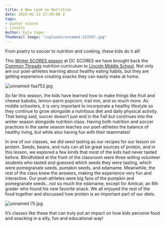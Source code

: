 ```yaml
---
title: A New Look on Nutrition
date: 2019-02-13 17:59:00 Z
tags:
- winter scores
- lincoln
Author: Kyla Yager
Thumbnail Image: "/uploads/unnamed-223107.jpg"
---
```


From poetry to soccer to nutrition and cooking, these kids do it all! 

This [Winter SCORES season](https://www.dcscores.org/blog/2019/01/starting-the-new-year-with-a-healthy-mindset) at DC SCORES we have brought back the [Common Threads](http://www.commonthreads.org/) nutrition curriculum to [Lincoln Middle School](https://checdc.org/). Not only are our poet-athletes learning about healthy eating habits, but they are getting experience creating snacks they can easily make at home. 

![unnamed-faa752.jpg](/uploads/unnamed-faa752.jpg)





So far this season, the kids have learned how to make things like fruit and cheese kabobs, lemon-parm popcorn, trail mix, and so much more. As middle schoolers, it is very important to incorporate a healthy lifestyle so they continue to grow alongside a nutritious diet and daily physical activity. That being said, soccer doesn’t just end in the Fall but continues into the winter season alongside nutrition class. Having both nutrition and soccer practices in the same season teaches our poet-athletes the balance of healthy living, but while also having fun with their teammates!

In one of our classes, we did seed tasting as our recipes for our lesson on protein. Seeds, beans, and nuts can all be great sources of protein, and in this lesson, we explored a few kinds that most of the kids had never tasted before. Blindfolded at the front of the classroom were three willing volunteer students who tasted and guessed which seeds they were tasting, which were pomegranate seeds, pumpkin seeds, and edamame. Meanwhile, the rest of the class knew the answers, making the experience very fun and interactive. Our poet-athletes were big fans of the pumpkin and pomegranate seeds...not so much the edamame, except for Amilcar, an 8th grader who found his new favorite snack. We all enjoyed the rest of the food together and discussed how protein is an important part of our diets. 

![unnamed (1).jpg](/uploads/unnamed%20(1).jpg)

It’s classes like these that can truly put an impact on how kids perceive food and snacking in a silly, fun and educational way!
